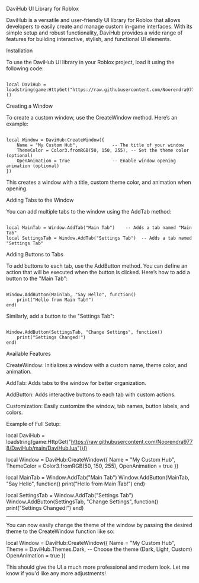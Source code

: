 DaviHub UI Library for Roblox

DaviHub is a versatile and user-friendly UI library for Roblox that allows developers to easily create and manage custom in-game interfaces. With its simple setup and robust functionality, DaviHub provides a wide range of features for building interactive, stylish, and functional UI elements.

Installation

To use the DaviHub UI library in your Roblox project, load it using the following code:

<pre><code class="language-lua">
local DaviHub = loadstring(game:HttpGet("https://raw.githubusercontent.com/Noorendra9778/DaviHub/main/DaviHub.lua"))()
</code></pre>Creating a Window

To create a custom window, use the CreateWindow method. Here’s an example:

<pre><code class="language-lua">
local Window = DaviHub:CreateWindow({
    Name = "My Custom Hub",             -- The title of your window
    ThemeColor = Color3.fromRGB(50, 150, 255), -- Set the theme color (optional)
    OpenAnimation = true                -- Enable window opening animation (optional)
})
</code></pre>This creates a window with a title, custom theme color, and animation when opening.

Adding Tabs to the Window

You can add multiple tabs to the window using the AddTab method:

<pre><code class="language-lua">
local MainTab = Window.AddTab("Main Tab")    -- Adds a tab named "Main Tab"
local SettingsTab = Window.AddTab("Settings Tab")  -- Adds a tab named "Settings Tab"
</code></pre>Adding Buttons to Tabs

To add buttons to each tab, use the AddButton method. You can define an action that will be executed when the button is clicked. Here’s how to add a button to the "Main Tab":

<pre><code class="language-lua">
Window.AddButton(MainTab, "Say Hello", function()
    print("Hello from Main Tab!")
end)
</code></pre>Similarly, add a button to the "Settings Tab":

<pre><code class="language-lua">
Window.AddButton(SettingsTab, "Change Settings", function()
    print("Settings Changed!")
end)
</code></pre>Available Features

CreateWindow: Initializes a window with a custom name, theme color, and animation.

AddTab: Adds tabs to the window for better organization.

AddButton: Adds interactive buttons to each tab with custom actions.

Customization: Easily customize the window, tab names, button labels, and colors.


Example of Full Setup:

local DaviHub = loadstring(game:HttpGet("https://raw.githubusercontent.com/Noorendra9778/DaviHub/main/DaviHub.lua"))()

local Window = DaviHub:CreateWindow({
    Name = "My Custom Hub",
    ThemeColor = Color3.fromRGB(50, 150, 255),
    OpenAnimation = true
})

local MainTab = Window.AddTab("Main Tab")
Window.AddButton(MainTab, "Say Hello", function()
    print("Hello from Main Tab!")
end)

local SettingsTab = Window.AddTab("Settings Tab")
Window.AddButton(SettingsTab, "Change Settings", function()
    print("Settings Changed!")
end)


_______________________

You can now easily change the theme of the window by passing the desired theme to the CreateWindow function like so:

local Window = DaviHub:CreateWindow({
    Name = "My Custom Hub",
    Theme = DaviHub.Themes.Dark,  -- Choose the theme (Dark, Light, Custom)
    OpenAnimation = true
})

This should give the UI a much more professional and modern look. Let me know if you'd like any more adjustments!

